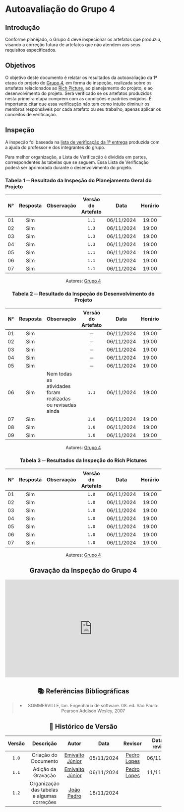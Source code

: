 # Autoavaliação do Grupo 4

## Introdução

Conforme planejado, o Grupo 4 deve inspecionar os artefatos que produziu, visando a correção futura de artefatos que não atendem aos seus requisitos especificados.

## Objetivos

O objetivo deste documento é relatar os resultados da autoavaliação da 1ª etapa do projeto do [Grupo 4](https://requisitos-de-software.github.io/2024.2-MeuSUSDigital/), em forma de inspeção, realizada sobre os artefatos relacionados ao [Rich Picture](https://requisitos-de-software.github.io/2024.2-MeuSUSDigital/pre-rastreabilidade/rich-picture/), ao planejamento do projeto, e ao desenvolvimento do projeto. Será verificado se os artefatos produzidos nesta primeira etapa cumprem com as condições e padrões exigidos. É importante citar que essa verificação não tem como intuito diminuir os membros responsáveis por cada artefato ou seu trabalho, apenas aplicar os conceitos de verificação.

## Inspeção

A inspeção foi baseada na [lista de verificação da 1ª entrega](../../lista_verif/entrega1.md) produzida com a ajuda do professor e dos integrantes do grupo.

Para melhor organização, a Lista de Verificação é dividida em partes, correspondentes às tabelas que se seguem. Essa Lista de Verificação poderá ser aprimorada durante o desenvolvimento do projeto.

### Tabela 1 ─ Resultado da Inspeção do Planejamento Geral do Projeto

| N° | Resposta | Observação | Versão do Artefato | Data | Horário |
|:--:|:--------:|:-----------|:------------------:|:----:|:-------:|
| 01 | Sim |  | `1.1` | 06/11/2024 | 19:00 |
| 02 | Sim |  | `1.3` | 06/11/2024 | 19:00 |
| 03 | Sim |  | `1.3` | 06/11/2024 | 19:00 |
| 04 | Sim |  | `1.3` | 06/11/2024 | 19:00 |
| 05 | Sim |  | `1.1` | 06/11/2024 | 19:00 |
| 06 | Sim |  | `1.1` | 06/11/2024 | 19:00 |
| 07 | Sim |  | `1.1` | 06/11/2024 | 19:00 |

<center>

Autores: [Grupo 4](https://github.com/Requisitos-de-Software/2024.2-MeuSUSDigital/tree/main#-equipe)

<center>

### Tabela 2 ─ Resultado da Inspeção do Desenvolvimento do Projeto

| N° | Resposta | Observação | Versão do Artefato | Data | Horário |
|:--:|:--------:|:-----------|:------------------:|:----:|:-------:|
| 01 | Sim |  | ─ | 06/11/2024 | 19:00 |
| 02 | Sim |  | ─ | 06/11/2024 | 19:00 |
| 03 | Sim |  | ─ | 06/11/2024 | 19:00 |
| 04 | Sim |  | ─ | 06/11/2024 | 19:00 |
| 05 | Sim |  | ─ | 06/11/2024 | 19:00 |
| 06 | Sim | Nem todas as atividades foram realizadas ou revisadas ainda | `1.1` | 06/11/2024 | 19:00 |
| 07 | Sim |  | `1.0` | 06/11/2024 | 19:00 |
| 08 | Sim |  | `1.0` | 06/11/2024 | 19:00 |
| 09 | Sim |  | `1.0` | 06/11/2024 | 19:00 |

<center>

Autores: [Grupo 4](https://github.com/Requisitos-de-Software/2024.2-MeuSUSDigital/tree/main#-equipe)

<center>

### Tabela 3 ─ Resultados da Inspeção do Rich Pictures

| N° | Resposta | Observação | Versão do Artefato | Data | Horário |
|:--:|:--------:|:-----------|:------------------:|:----:|:-------:|
| 01 | Sim |  | `1.0` | 06/11/2024 | 19:00 |
| 02 | Sim |  | `1.0` | 06/11/2024 | 19:00 |
| 03 | Sim |  | `1.0` | 06/11/2024 | 19:00 |
| 04 | Sim |  | `1.0` | 06/11/2024 | 19:00 |
| 05 | Sim |  | `1.0` | 06/11/2024 | 19:00 |
| 06 | Sim |  | `1.0` | 06/11/2024 | 19:00 |
| 07 | Sim |  | `1.0` | 06/11/2024 | 19:00 |

<center>

Autores: [Grupo 4](https://github.com/Requisitos-de-Software/2024.2-MeuSUSDigital/tree/main#-equipe)

<center>

## Gravação da Inspeção do Grupo 4

<iframe width="560" height="315" src="https://www.youtube.com/embed/4ZSyIVl7qtc" frameborder="0" allowfullscreen></iframe>

## 📚 Referências Bibliográficas

> - SOMMERVILLE, Ian. Engenharia de software. 08. ed. São Paulo: Pearson Addison Wesley, 2007

## 📑 Histórico de Versão

| Versão |          Descrição              |     Autor      |      Data      |   Revisor     |    Data de revisão    |  
|:------:|:-------------------------------:|:--------------:|:--------------:|:-------------:|:---------------------:|
|  `1.0`  | Criação do Documento |[Emivalto Júnior](https://github.com/EmivaltoJrr)| 05/11/2024   | [Pedro Lopes](https://github.com/pLopess) | 06/11/2024 |
|  `1.1`  | Adição da Gravação |[Emivalto Júnior](https://github.com/EmivaltoJrr)| 06/11/2024   | [Pedro Lopes](https://github.com/pLopess) | 11/11/2024 |
|  `1.2`  | Organização das tabelas e algumas correções | [João Pedro](https://github.com/JoosPerro) | 18/11/2024 |  |  |
